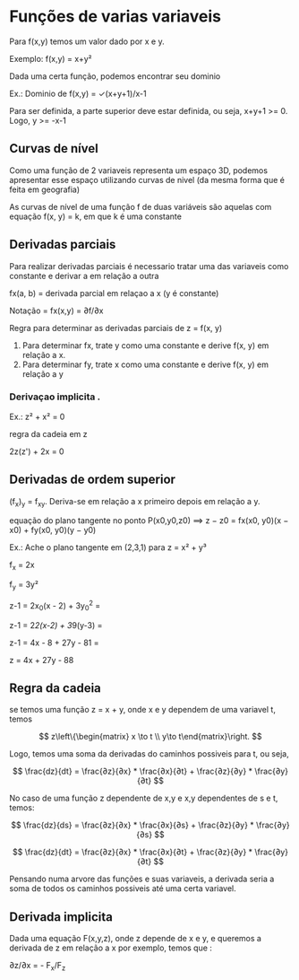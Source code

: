 # Funções de varias variaveis

Para f(x,y) temos um valor dado por x e y. 

Exemplo: f(x,y) = x+y²

Dada uma certa função, podemos encontrar seu dominio

Ex.: Dominio de f(x,y) = ✓(x+y+1)/x-1 

Para ser definida, a parte superior deve estar definida, ou seja, x+y+1 >= 0. Logo, y >= -x-1

## Curvas de nível

Como uma função de 2 variaveis representa um espaço 3D, podemos apresentar esse espaço utilizando curvas de nivel (da mesma forma que é feita em geografia)

As curvas de nível de uma função f de duas variáveis são aquelas com equação
f(x, y) = k, em que k é uma constante 

## Derivadas parciais

Para realizar derivadas parciais é necessario tratar uma das variaveis como constante e derivar a em relação a outra

fx(a, b) = derivada parcial em relaçao a x (y é constante)

Notação = fx(x,y) = ∂f/∂x 

Regra para determinar as derivadas parciais de z = f(x, y)
1. Para determinar fx, trate y como uma constante e derive f(x, y) em relação a x.
2. Para determinar fy, trate x como uma constante e derive f(x, y) em relação a y

### Derivaçao implicita .

Ex.: z² + x² = 0

regra da cadeia em z

2z(z') + 2x = 0

## Derivadas de ordem superior

(f<sub>x</sub>)<sub>y</sub> = f<sub>xy</sub>. Deriva-se em relação a x primeiro depois em relação a y.

equação do plano tangente no ponto P(x0,y0,z0) ==> z − z0 = fx(x0, y0)(x − x0) + fy(x0, y0)(y − y0)


Ex.: Ache o plano tangente em (2,3,1) para z = x² + y³

f<sub>x</sub> = 2x

f<sub>y</sub> = 3y²

z-1 = 2x<sub>0</sub>(x - 2) + 3y<sub>0</sub><sup>2</sup> = 

z-1 = 2*2(x-2) + 3*9(y-3) =

z-1 = 4x - 8 + 27y - 81 = 

z = 4x + 27y - 88

## Regra da cadeia

se temos uma função z = x + y, onde x e y dependem de uma variavel t, temos 

$$
z\left\{\begin{matrix}
x \to t \\
y\to t\end{matrix}\right.
$$

Logo, temos uma soma da derivadas do caminhos possiveis para t, ou seja,

$$
\frac{dz}{dt} = \frac{∂z}{∂x} * \frac{∂x}{∂t} + \frac{∂z}{∂y} * \frac{∂y}{∂t}
$$

No caso de uma função z dependente de x,y e x,y dependentes de s e t, temos:

$$
\frac{dz}{ds} = \frac{∂z}{∂x} * \frac{∂x}{∂s} + \frac{∂z}{∂y} * \frac{∂y}{∂s}
$$

$$
\frac{dz}{dt} = \frac{∂z}{∂x} * \frac{∂x}{∂t} + \frac{∂z}{∂y} * \frac{∂y}{∂t}
$$

Pensando numa arvore das funções e suas variaveis, a derivada seria a soma de todos os caminhos possiveis até uma certa variavel.

## Derivada implicita 

Dada uma equação F(x,y,z), onde z depende de x e y, e queremos a derivada de z em relação a x por exemplo, temos que :

∂z/∂x = - F<sub>x</sub>/F<sub>z</sub>

